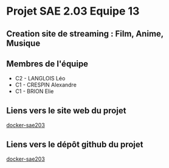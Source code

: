 # Projet SAE 2.03 Equipe 13

## Creation site de streaming : Film, Anime, Musique

## Membres de l'équipe

- C2 - LANGLOIS Léo
- C1 - CRESPIN Alexandre
- C1 - BRION Elie

## Liens vers le site web du projet

[docker-sae203](https://leolgls.github.io/docker-sae203/)

## Liens vers le dépôt github du projet

[docker-sae203](https://github.com/LeoLgls/docker-sae203/tree/main)

